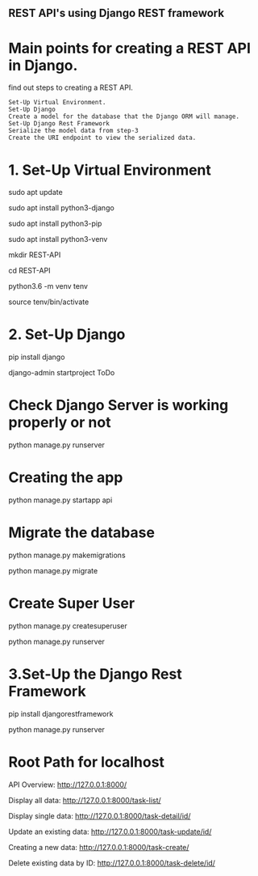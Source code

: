 ## REST API's using Django REST framework

# Main points for creating a REST API in Django.

 find out steps to creating a REST API.

    Set-Up Virtual Environment.
    Set-Up Django
    Create a model for the database that the Django ORM will manage.
    Set-Up Django Rest Framework
    Serialize the model data from step-3
    Create the URI endpoint to view the serialized data.

# 1. Set-Up Virtual Environment

sudo apt update

sudo apt install python3-django

sudo apt install python3-pip

sudo apt install python3-venv

mkdir REST-API

cd REST-API

python3.6 -m venv tenv

source tenv/bin/activate

# 2. Set-Up Django 

pip install django

django-admin startproject ToDo

# Check Django Server is working properly or not

python manage.py runserver

# Creating the app

python manage.py startapp api

# Migrate the database

python manage.py makemigrations

python manage.py migrate

# Create Super User

python manage.py createsuperuser

python manage.py runserver

# 3.Set-Up the Django Rest Framework

pip install djangorestframework

python manage.py runserver

# Root Path for localhost

API Overview: http://127.0.0.1:8000/

Display all data: http://127.0.0.1:8000/task-list/

Display single data: http://127.0.0.1:8000/task-detail/id/

Update an existing data: http://127.0.0.1:8000/task-update/id/

Creating a new data: http://127.0.0.1:8000/task-create/

Delete existing data by ID: http://127.0.0.1:8000/task-delete/id/
